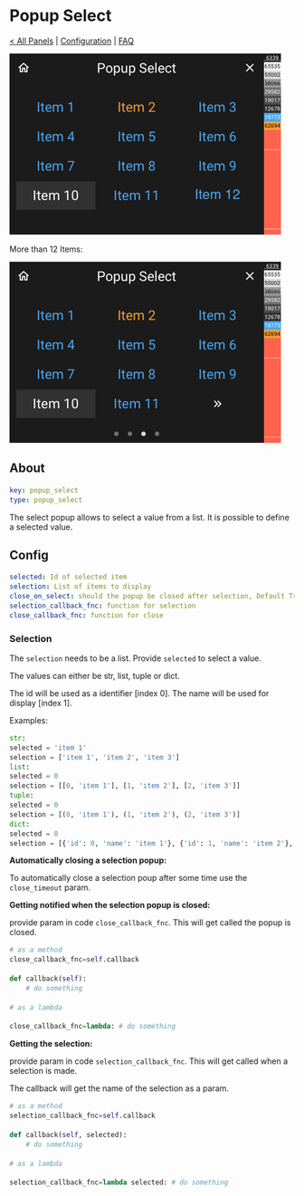 # Popup Select

[< All Panels](README.md) | [Configuration](../Config.md) | [FAQ](../FAQ.md)

![Popup Select Single Page](../assets/popup_select_single_page.png)

More than 12 Items:

![Popup Select Multi Page](../assets/popup_select.png)

## About

```yaml
key: popup_select
type: popup_select
```

The select popup allows to select a value from a list. It is possible to define a
selected value.

## Config

```yaml
selected: Id of selected item
selection: List of items to display
close_on_select: should the popup be closed after selection, Default True
selection_callback_fnc: function for selection
close_callback_fnc: function for close
```

### Selection

The `selection` needs to be a list.
Provide `selected` to select a value.

The values can either be str, list, tuple or dict.

The id will be used as a identifier [index 0].
The name will be used for display [index 1].

Examples:

```python
str:
selected = 'item 1'
selection = ['item 1', 'item 2', 'item 3']
list:
selected = 0
selection = [[0, 'item 1'], [1, 'item 2'], [2, 'item 3']]
tuple:
selected = 0
selection = [(0, 'item 1'), (1, 'item 2'), (2, 'item 3')]
dict:
selected = 0
selection = [{'id': 0, 'name': 'item 1'}, {'id': 1, 'name': 'item 2'}, {'id': 0, 'name': 'item 3'}]
```

**Automatically closing a selection popup:**

To automatically close a selection poup after some time use the `close_timeout` param.

**Getting notified when the selection popup is closed:**

provide param in code `close_callback_fnc`. This will get called the popup is closed.

```python
# as a method
close_callback_fnc=self.callback

def callback(self):
    # do something

# as a lambda

close_callback_fnc=lambda: # do something
```

**Getting the selection:**

provide param in code `selection_callback_fnc`. This will get called when a selection is made.

The callback will get the name of the selection as a param.

```python
# as a method
selection_callback_fnc=self.callback

def callback(self, selected):
    # do something

# as a lambda

selection_callback_fnc=lambda selected: # do something
```
